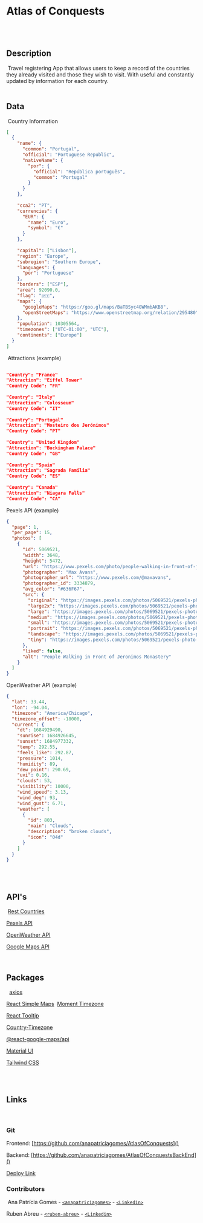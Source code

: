 # Atlas of Conquests

​
<br>
​

## Description

​
Travel registering App that allows users to keep a record of the countries they already visited and those they wish to visit. With useful and constantly updated by information for each country.
​
<br>
​

## Data

​
Country Information
​

```json
[
  {
    "name": {
      "common": "Portugal",
      "official": "Portuguese Republic",
      "nativeName": {
        "por": {
          "official": "República português",
          "common": "Portugal"
        }
      }
    },
​
    "cca2": "PT",
    "currencies": {
      "EUR": {
        "name": "Euro",
        "symbol": "€"
      }
    },
​
    "capital": ["Lisbon"],
    "region": "Europe",
    "subregion": "Southern Europe",
    "languages": {
      "por": "Portuguese"
    },
    "borders": ["ESP"],
    "area": 92090.0,
    "flag": "🇵🇹",
    "maps": {
      "googleMaps": "https://goo.gl/maps/BaTBSyc4GWMmbAKB8",
      "openStreetMaps": "https://www.openstreetmap.org/relation/295480"
    },
    "population": 10305564,
    "timezones": ["UTC-01:00", "UTC"],
    "continents": ["Europe"]
  }
]
```

​
Attractions (example)
​

```json
​
"Country": "France"
"Attraction": "Eiffel Tower"
"Country Code": "FR"
​
"Country": "Italy"
"Attraction": "Colosseum"
"Country Code": "IT"
​
"Country": "Portugal"
"Attraction": "Mosteiro dos Jerónimos"
"Country Code": "PT"
​
"Country": "United Kingdom"
"Attraction": "Buckingham Palace"
"Country Code": "GB"
​
"Country": "Spain"
"Attraction": "Sagrada Familia"
"Country Code": "ES"
​
"Country": "Canada"
"Attraction": "Niagara Falls"
"Country Code": "CA"
```

Pexels API (example)

```json
{
  "page": 1,
  "per_page": 15,
  "photos": [
    {
      "id": 5069521,
      "width": 3648,
      "height": 5472,
      "url": "https://www.pexels.com/photo/people-walking-in-front-of-jeronimos-monastery-5069521/",
      "photographer": "Max Avans",
      "photographer_url": "https://www.pexels.com/@maxavans",
      "photographer_id": 3334879,
      "avg_color": "#636F67",
      "src": {
        "original": "https://images.pexels.com/photos/5069521/pexels-photo-5069521.jpeg",
        "large2x": "https://images.pexels.com/photos/5069521/pexels-photo-5069521.jpeg?auto=compress&cs=tinysrgb&dpr=2&h=650&w=940",
        "large": "https://images.pexels.com/photos/5069521/pexels-photo-5069521.jpeg?auto=compress&cs=tinysrgb&h=650&w=940",
        "medium": "https://images.pexels.com/photos/5069521/pexels-photo-5069521.jpeg?auto=compress&cs=tinysrgb&h=350",
        "small": "https://images.pexels.com/photos/5069521/pexels-photo-5069521.jpeg?auto=compress&cs=tinysrgb&h=130",
        "portrait": "https://images.pexels.com/photos/5069521/pexels-photo-5069521.jpeg?auto=compress&cs=tinysrgb&fit=crop&h=1200&w=800",
        "landscape": "https://images.pexels.com/photos/5069521/pexels-photo-5069521.jpeg?auto=compress&cs=tinysrgb&fit=crop&h=627&w=1200",
        "tiny": "https://images.pexels.com/photos/5069521/pexels-photo-5069521.jpeg?auto=compress&cs=tinysrgb&dpr=1&fit=crop&h=200&w=280"
      },
      "liked": false,
      "alt": "People Walking in Front of Jeronimos Monastery"
    }
  ]
}
```

OpenWeather API (example)

```json
{
  "lat": 33.44,
  "lon": -94.04,
  "timezone": "America/Chicago",
  "timezone_offset": -18000,
  "current": {
    "dt": 1684929490,
    "sunrise": 1684926645,
    "sunset": 1684977332,
    "temp": 292.55,
    "feels_like": 292.87,
    "pressure": 1014,
    "humidity": 89,
    "dew_point": 290.69,
    "uvi": 0.16,
    "clouds": 53,
    "visibility": 10000,
    "wind_speed": 3.13,
    "wind_deg": 93,
    "wind_gust": 6.71,
    "weather": [
      {
        "id": 803,
        "main": "Clouds",
        "description": "broken clouds",
        "icon": "04d"
      }
    ]
  }
}
```

<br>
​

## API's

​
[Rest Countries](https://restcountries.com/)

[Pexels API](https://www.pexels.com/api/)

[OpenWeather API](https://openweathermap.org/)

[Google Maps API](https://mapsplatform.google.com/)

​
<br>

## Packages

​
​
[axios](https://www.axios-http.com)

[React Simple Maps](https://www.react-simple-maps.io/)
​
[Moment Timezone](https://momentjs.com/timezone/)

[React Tooltip](https://react-tooltip.com/)

[Country-Timezone](https://github.com/mountainfirefly/country-timezone#readme)

[@react-google-maps/api](https://github.com/JustFly1984/react-google-maps-api)

​[Material UI](https://mui.com/material-ui/)

[Tailwind CSS](https://tailwindcss.com/)

<br>​

## Links

​

### Git

Frontend: [https://github.com/anapatriciagomes/AtlasOfConquests]()

Backend: [https://github.com/anapatriciagomes/AtlasOfConquestsBackEnd]()
​

[Deploy Link]()
​

### Contributors

​
Ana Patrícia Gomes - [`<anapatriciagomes>`](https://github.com/anapatriciagomes) - [`<Linkedin>`](https://www.linkedin.com/in/anapatriciagomes/)

Ruben Abreu - [`<ruben-abreu>`](https://github.com/ruben-abreu) - [`<Linkedin>`](https://www.linkedin.com/in/ruben-abreu1/)
